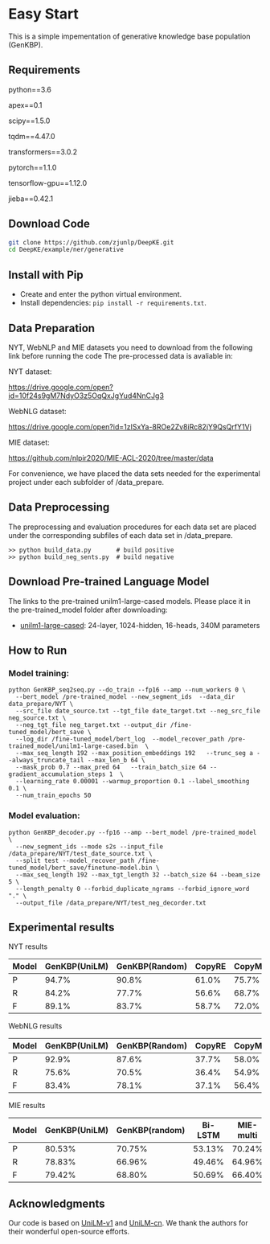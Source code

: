 # Easy Start

This is a simple impementation of generative knowledge base population (GenKBP).


## Requirements

python==3.6

apex==0.1

scipy==1.5.0

tqdm==4.47.0

transformers==3.0.2

pytorch==1.1.0

tensorflow-gpu==1.12.0

jieba==0.42.1

## Download Code

```bash
git clone https://github.com/zjunlp/DeepKE.git
cd DeepKE/example/ner/generative
```

## Install with Pip

- Create and enter the python virtual environment.
- Install dependencies: `pip install -r requirements.txt`.

## Data Preparation

NYT, WebNLP and MIE datasets you need to download from the following link before running the code
The pre-processed data is avaliable in:

NYT dataset:

https://drive.google.com/open?id=10f24s9gM7NdyO3z5OqQxJgYud4NnCJg3

WebNLG dataset:

https://drive.google.com/open?id=1zISxYa-8ROe2Zv8iRc82jY9QsQrfY1Vj

MIE dataset:

https://github.com/nlpir2020/MIE-ACL-2020/tree/master/data

For convenience, we have placed the data sets needed for the experimental project under each subfolder of /data_prepare.

## Data Preprocessing

The preprocessing and evaluation procedures for each data set are placed under the corresponding subfiles of each data set in /data_prepare.

```
>> python build_data.py       # build positive
>> python build_neg_sents.py  # build negative
```

## Download Pre-trained Language Model

The links to the pre-trained unilm1-large-cased models. Please place it in the pre-trained_model folder after downloading:

- [unilm1-large-cased](https://unilm.blob.core.windows.net/ckpt/unilm1-large-cased.bin): 24-layer, 1024-hidden, 16-heads, 340M parameters

## How to Run

### Model training:

```
python GenKBP_seq2seq.py --do_train --fp16 --amp --num_workers 0 \
  --bert_model /pre-trained_model --new_segment_ids  --data_dir data_prepare/NYT \
  --src_file date_source.txt --tgt_file date_target.txt --neg_src_file neg_source.txt \
  --neg_tgt_file neg_target.txt --output_dir /fine-tuned_model/bert_save \
  --log_dir /fine-tuned_model/bert_log  --model_recover_path /pre-trained_model/unilm1-large-cased.bin  \
  --max_seq_length 192 --max_position_embeddings 192   --trunc_seg a --always_truncate_tail --max_len_b 64 \
  --mask_prob 0.7 --max_pred 64   --train_batch_size 64 --gradient_accumulation_steps 1  \
  --learning_rate 0.00001 --warmup_proportion 0.1 --label_smoothing 0.1 \
  --num_train_epochs 50
```

### Model evaluation:

```
python GenKBP_decoder.py --fp16 --amp --bert_model /pre-trained_model \
  --new_segment_ids --mode s2s --input_file /data_prepare/NYT/test_date_source.txt \
  --split test --model_recover_path /fine-tuned_model/bert_save/finetune-model.bin \
  --max_seq_length 192 --max_tgt_length 32 --batch_size 64 --beam_size 5 \
  --length_penalty 0 --forbid_duplicate_ngrams --forbid_ignore_word "." \
  --output_file /data_prepare/NYT/test_neg_decorder.txt
```

## Experimental results

NYT results

| Model | GenKBP(UniLM) | GenKBP(Random) | CopyRE | CopyMTL | CasRel(Extractive) |
| ----- | ------------- | -------------- | ------ | ------- | ------------------ |
| P     | 94.7%         | 90.8%          | 61.0%  | 75.7%   | 89.7%              |
| R     | 84.2%         | 77.7%          | 56.6%  | 68.7%   | 89.5%              |
| F     | 89.1%         | 83.7%          | 58.7%  | 72.0%   | 89.6%              |

WebNLG results

| Model | GenKBP(UniLM) | GenKBP(Random) | CopyRE | CopyMTL | CasRel(Extractive) |
| ----- | ------------- | -------------- | ------ | ------- | ------------------ |
| P     | 92.9%         | 87.6%          | 37.7%  | 58.0%   | 93.4%              |
| R     | 75.6%         | 70.5%          | 36.4%  | 54.9%   | 90.1%              |
| F     | 83.4%         | 78.1%          | 37.1%  | 56.4%   | 91.8%              |

MIE results

| Model | GenKBP(UniLM) | GenKBP(random) | Bi-LSTM | MIE-multi |
| ----- | ------------- | -------------- | ------- | --------- |
| P     | 80.53%        | 70.75%         | 53.13%  | 70.24%    |
| R     | 78.83%        | 66.96%         | 49.46%  | 64.96%    |
| F     | 79.42%        | 68.80%         | 50.69%  | 66.40%    |

## Acknowledgments

Our code is based on [UniLM-v1](https://github.com/microsoft/unilm) and [UniLM-cn](https://github.com/YunwenTechnology/Unilm). We thank the authors for their wonderful open-source efforts.
